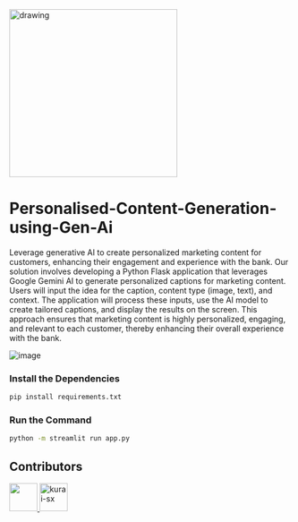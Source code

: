 <img src="https://github.com/user-attachments/assets/f78816ef-c0a2-4771-ae68-37367e772aad" alt="drawing" width="300"/>

# Personalised-Content-Generation-using-Gen-Ai
Leverage generative AI to create personalized marketing content for customers, enhancing their engagement and experience with the bank.
Our solution involves developing a Python Flask application that leverages Google Gemini AI to generate personalized captions for marketing content. Users will input the idea for the caption, content type (image, text), and context. The application will process these inputs, use the AI model to create tailored captions, and display the results on the screen. This approach ensures that marketing content is highly personalized, engaging, and relevant to each customer, thereby enhancing their overall experience with the bank.


![image](https://github.com/user-attachments/assets/04886dd8-b27a-42d2-889d-5d466ff9fe44)

### Install the Dependencies

```bash
pip install requirements.txt
```

### Run the Command

```bash
python -m streamlit run app.py
```

## Contributors
<a target="_blank" href="https://github.com/Ganeshkharde1" ><img src="https://avatars.githubusercontent.com/u/97901582?v=4" width="50"/> </a> <a target="_blank" href="https://github.com/kurai-sx" ><img src="https://avatars.githubusercontent.com/u/84697122?v=4" href="https://github.com/kurai-sx" alt="kurai-sx" width="50"/></a>
